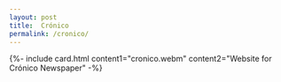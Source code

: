 ```yaml
---
layout: post
title:  Crónico
permalink: /cronico/
---
```


{%- include card.html content1="cronico.webm" content2="Website for Crónico Newspaper"  -%}

